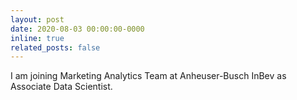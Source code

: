 ```yaml
---
layout: post
date: 2020-08-03 00:00:00-0000
inline: true
related_posts: false
---
```


I am joining Marketing Analytics Team at Anheuser-Busch InBev as Associate Data Scientist.
